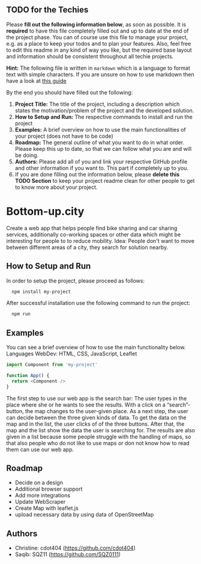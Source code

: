 ## TODO for the Techies
Please **fill out the following information below**, as soon as possible. It is **required** to have this file completely filled out and up to date at the end of the project phase.
You can of course use this file to manage your project, e.g. as a place to keep your todos and to plan your features. Also, feel free to edit this readme in any kind of way you like, but the required base layout and information should be consistent throughout all techie projects.

**Hint:** The following file is written in `markdown` which is a language to format text with simple characters. If you are unsure on how to use markdown then have a look at [this guide](https://www.markdownguide.org/basic-syntax/)

By the end you should have filled out the following:
1. **Project Title:** The title of the project, including a description which states the motivation/problem of the project and the developed solution.
2. **How to Setup and Run:** The respective commands to install and run the project
3. **Examples:** A brief overview on how to use the main functionalities of your project (does not have to be code)
4. **Roadmap:** The general outline of what you want to do in what order. Please keep this up to date, so that we can follow what you are and will be doing.
5. **Authors:** Please add all of you and link your respective GitHub profile and other information if you want to. This part if completely up to you.
6. If you are done filling out the information below, please **delete this TODO Section** to keep your project readme clean for other people to get to know more about your project.

# Bottom-up.city
Create a web app that helps people find bike sharing and car sharing services, additionally co-working spaces or other data which might be interesting for people to to reduce mobility. Idea: People don't want to move between different areas of a city, they search for solution nearby.  

## How to Setup and Run
In order to setup the project, please proceed as follows:

```bash
  npm install my-project
```

After successful installation use the following command to run the project:

```bash
  npm run
```
## Examples
You can see a brief overview of how to use the main functionality below.
Languages WebDev: HTML, CSS, JavaScript, Leaflet

```javascript
import Component from 'my-project'

function App() {
  return <Component />
}
```
The first step to use our web app is the search bar: The user types in the place where she or he wants to see the results. With a click on a “search”-button, the map changes to the user-given place. As a next step, the user can decide between the three given kinds of data. To get the data on the map and in the list, the user clicks of of the three buttons. After that, the map and the list show the data the user is searching for. The results are also given in a list because some people struggle with the handling of maps, so that also people who do not like to use maps or don not know how to read them can use our web app. 
  
## Roadmap
- Decide on a design
- Additional browser support
- Add more integrations
- Update WebScraper
- Create Map with leaflet.js
- upload necessary data by using data of OpenStreetMap

  
## Authors
- Christine: cdot404 (https://github.com/cdot404)
- Saqib: SQZ11 (https://github.com/SQZ0111)

  

